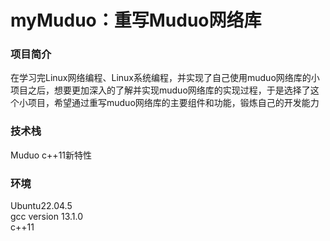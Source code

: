 # myMuduo：重写Muduo网络库

### 项目简介
在学习完Linux网络编程、Linux系统编程，并实现了自己使用muduo网络库的小项目之后，想要更加深入的了解并实现muduo网络库的实现过程，于是选择了这个小项目，希望通过重写muduo网络库的主要组件和功能，锻炼自己的开发能力

### 技术栈
Muduo c++11新特性

### 环境
Ubuntu22.04.5 <br>gcc version 13.1.0 <br>c++11

